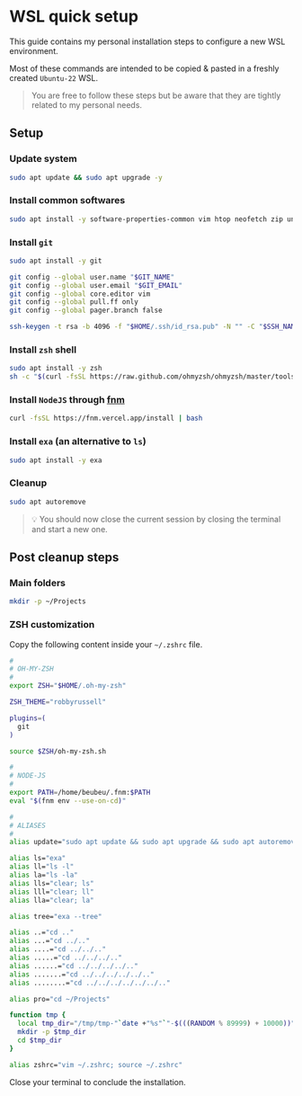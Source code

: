 # WSL quick setup

This guide contains my personal installation steps to configure a new WSL environment.

Most of these commands are intended to be copied & pasted in a freshly created `Ubuntu-22` WSL.

> You are free to follow these steps but be aware that they are tightly related to my personal needs.

## Setup

### Update system

```sh
sudo apt update && sudo apt upgrade -y
```

### Install common softwares

```sh
sudo apt install -y software-properties-common vim htop neofetch zip unzip
```

### Install `git`

```sh
sudo apt install -y git

git config --global user.name "$GIT_NAME"
git config --global user.email "$GIT_EMAIL"
git config --global core.editor vim
git config --global pull.ff only
git config --global pager.branch false

ssh-keygen -t rsa -b 4096 -f "$HOME/.ssh/id_rsa.pub" -N "" -C "$SSH_NAME"
```

### Install `zsh` shell

```sh
sudo apt install -y zsh
sh -c "$(curl -fsSL https://raw.github.com/ohmyzsh/ohmyzsh/master/tools/install.sh)"
```

### Install `NodeJS` through [fnm](https://github.com/Schniz/fnm)

```sh
curl -fsSL https://fnm.vercel.app/install | bash
```

### Install `exa` (an alternative to `ls`)

```sh
sudo apt install -y exa
```

### Cleanup

```sh
sudo apt autoremove
```

> 💡 You should now close the current session by closing the terminal and start a new one.


## Post cleanup steps

### Main folders

```sh
mkdir -p ~/Projects
```

### ZSH customization

Copy the following content inside your `~/.zshrc` file.

```sh
#
# OH-MY-ZSH
#
export ZSH="$HOME/.oh-my-zsh"

ZSH_THEME="robbyrussell"

plugins=(
  git
)

source $ZSH/oh-my-zsh.sh

#
# NODE-JS
#
export PATH=/home/beubeu/.fnm:$PATH
eval "$(fnm env --use-on-cd)"

#
# ALIASES
#
alias update="sudo apt update && sudo apt upgrade && sudo apt autoremove"

alias ls="exa"
alias ll="ls -l"
alias la="ls -la"
alias lls="clear; ls"
alias lll="clear; ll"
alias lla="clear; la"

alias tree="exa --tree"

alias ..="cd .."
alias ...="cd ../.."
alias ....="cd ../../.."
alias .....="cd ../../../.."
alias ......="cd ../../../../.."
alias .......="cd ../../../../../.."
alias ........="cd ../../../../../../.."

alias pro="cd ~/Projects"

function tmp {
  local tmp_dir="/tmp/tmp-"`date +"%s"`"-$(((RANDOM % 89999) + 10000))"
  mkdir -p $tmp_dir
  cd $tmp_dir
}

alias zshrc="vim ~/.zshrc; source ~/.zshrc"
```

Close your terminal to conclude the installation.
